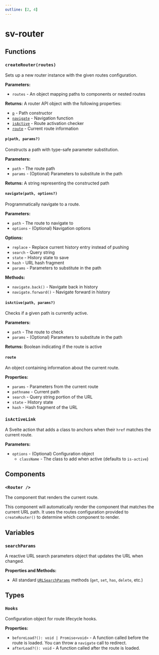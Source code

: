 ```yaml
---
outline: [2, 4]
---
```


# sv-router

## Functions

### `createRouter(routes)`

Sets up a new router instance with the given routes configuration.

**Parameters:**
- `routes` - An object mapping paths to components or nested routes

**Returns:** A router API object with the following properties:
- [`p`](#p-path-params) - Path constructor
- [`navigate`](#navigate-path-options) - Navigation function
- [`isActive`](#isactive-path-params) - Route activation checker
- [`route`](#route) - Current route information

#### `p(path, params?)`

Constructs a path with type-safe parameter substitution.

**Parameters:**
- `path` - The route path
- `params` - (Optional) Parameters to substitute in the path

**Returns:** A string representing the constructed path

#### `navigate(path, options?)`

Programmatically navigate to a route.

**Parameters:**
- `path` - The route to navigate to
- `options` - (Optional) Navigation options

**Options:**
- `replace` - Replace current history entry instead of pushing
- `search` - Query string
- `state` - History state to save
- `hash` - URL hash fragment
- `params` - Parameters to substitute in the path

**Methods:**
- `navigate.back()` - Navigate back in history
- `navigate.forward()` - Navigate forward in history

#### `isActive(path, params?)`

Checks if a given path is currently active.

**Parameters:**
- `path` - The route to check
- `params` - (Optional) Parameters to substitute in the path

**Returns:** Boolean indicating if the route is active

#### `route`

An object containing information about the current route.

**Properties:**
- `params` - Parameters from the current route
- `pathname` - Current path
- `search` - Query string portion of the URL
- `state` - History state
- `hash` - Hash fragment of the URL

### `isActiveLink`

A Svelte action that adds a class to anchors when their `href` matches the current route.

**Parameters:**
- `options` - (Optional) Configuration object
  - `className` - The class to add when active (defaults to `is-active`)

## Components

### `<Router />`

The component that renders the current route.

This component will automatically render the component that matches the current URL path. It uses the routes configuration provided to `createRouter()` to determine which component to render.

## Variables

### `searchParams`

A reactive URL search parameters object that updates the URL when changed.

**Properties and Methods:**
- All standard [`URLSearchParams`](https://developer.mozilla.org/en-US/docs/Web/API/URLSearchParams) methods (`get`, `set`, `has`, `delete`, etc.)


## Types

### `Hooks`

Configuration object for route lifecycle hooks.

**Properties:**
- `beforeLoad?(): void | Promise<void>` - A function called before the route is loaded. You can throw a `navigate` call to redirect.
- `afterLoad?(): void` - A function called after the route is loaded.
